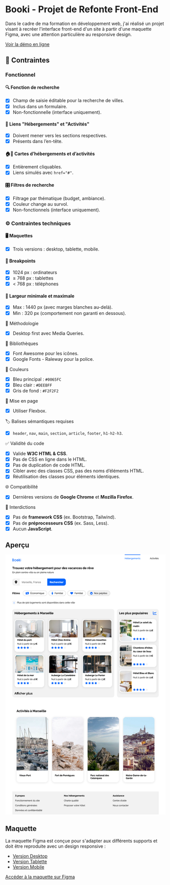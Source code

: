 # Booki - Projet de Refonte Front-End

Dans le cadre de ma formation en développement web, j'ai réalisé un projet visant à recréer l'interface front-end d'un
site à partir d'une maquette Figma, avec une attention particulière au responsive design.

[Voir la démo en ligne](https://hichxm.github.io/openclassrooms-booki/)

## 🧩 Contraintes

### Fonctionnel

#### 🔍 Fonction de recherche

- [x] Champ de saisie éditable pour la recherche de villes.
- [x] Inclus dans un formulaire.
- [x] Non-fonctionnelle (interface uniquement).

#### 🔗 Liens "Hébergements" et "Activités"

- [x] Doivent mener vers les sections respectives.
- [x] Présents dans l’en-tête.

#### 🏠📍 Cartes d’hébergements et d’activités

- [x] Entièrement cliquables.
- [x] Liens simulés avec `href="#"`.

#### 🎛️ Filtres de recherche

- [x] Filtrage par thématique (budget, ambiance).
- [x] Couleur change au survol.
- [x] Non-fonctionnels (interface uniquement).

### ⚙️ Contraintes techniques

#### 🖥️ Maquettes

- [x] Trois versions : desktop, tablette, mobile.

#### 📏 Breakpoints

- [x] 1024 px : ordinateurs
- [x] ≥ 768 px : tablettes
- [x] < 768 px : téléphones

#### 📐 Largeur minimale et maximale

- [x] Max : 1440 px (avec marges blanches au-delà).
- [x] Min : 320 px (comportement non garanti en dessous).

🔧 Méthodologie

- [x] Desktop first avec Media Queries.

🧰 Bibliothèques

- [x] Font Awesome pour les icônes.
- [x] Google Fonts - Raleway pour la police.

🎨 Couleurs

- [x] Bleu principal : `#0065FC`
- [x] Bleu clair : `#DEEBFF`
- [x] Gris de fond : `#F2F2F2`

🧱 Mise en page

- [x] Utiliser Flexbox.

🏷️ Balises sémantiques requises

- [x] `header`, `nav`, `main`, `section`, `article`, `footer`, `h1-h2-h3`.

✅ Validité du code

- [x] Valide **W3C HTML & CSS**.
- [x] Pas de CSS en ligne dans le HTML.
- [x] Pas de duplication de code HTML.
- [x] Cibler avec des classes CSS, pas des noms d’éléments HTML.
- [x] Réutilisation des classes pour éléments identiques.

🌐 Compatibilité

- [x] Dernières versions de **Google Chrome** et **Mozilla Firefox**.

🚫 Interdictions

- [x] Pas de **framework CSS** (ex. Bootstrap, Tailwind).
- [x] Pas de **préprocesseurs CSS** (ex. Sass, Less).
- [x] Aucun **JavaScript**.

## Aperçu

[![Aperçu du projet](./doc/preview.png)](https://hichxm.github.io/openclassrooms-booki/)

## Maquette

La maquette Figma est conçue pour s'adapter aux différents supports et doit être reproduite avec un design responsive :

- [Version Desktop](./doc/layout-desktop.png)
- [Version Tablette](./doc/layout-tablet.png)
- [Version Mobile](./doc/layout-mobile.png)

[Accéder à la maquette sur Figma](https://www.figma.com/design/r9YJyUkpVdrxzBBKGH7reY)
